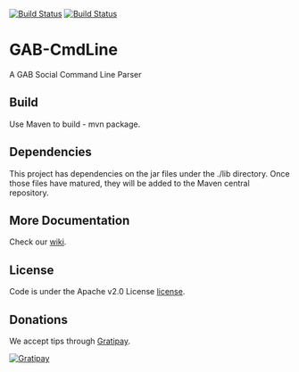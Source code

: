 [![Build Status](https://travis-ci.org/sysdevone/gab-cmdline.svg?branch=integration)](https://travis-ci.org/sysdevone/gab-cmdline)
[![Build Status](https://travis-ci.org/sysdevone/gab-cmdline.svg?branch=master)](https://travis-ci.org/sysdevone/gab-cmdline)


GAB-CmdLine
=======

A GAB Social Command Line Parser


Build
---------
Use Maven to build - mvn package.


Dependencies
---------
This project has dependencies on the jar files under the ./lib directory.  Once those files have matured, they will be added to the Maven central repository.


More Documentation
------------------
Check our [wiki][].


License
-------
Code is under the Apache v2.0 License [license].


Donations
---------
We accept tips through [Gratipay][tip].

[![Gratipay](https://img.shields.io/gratipay/sysdevone.svg?style=flat)](https://www.gratipay.com/sysdevone/)


[license]:https://github.com/sysdevone/gab-cmdline/tree/master/LICENSE
[wiki]:https://github.com/sysdevone/gab-cmdline/wiki
[tip]:https://www.gratipay.com/sysdevone/
